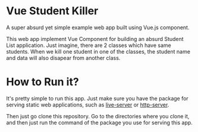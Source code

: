 # Vue Student Killer

A super absurd yet simple example web app built using Vue.js component.

This web app implement Vue Component for building an absurd Student List application. Just imagine, there are 2 classes which have same students. When we kill one student in one of the classes, the student name and data will also disapear from another class.

# How to Run it?
It's pretty simple to run this app. Just make sure you have the package for serving static web applications, such as [live-server](https://npmjs.com/packages/live-server) or [http-server](https://npmjs.com/packages/http-server).

Then just go clone this repository. Go to the directories where you clone it, and then just run the command of the package you use for serving this app.